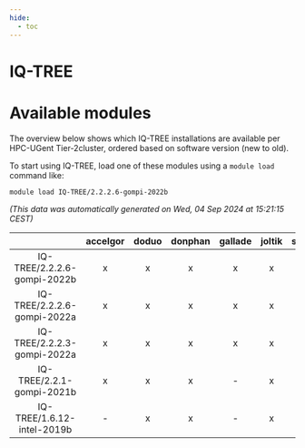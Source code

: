 ```yaml
---
hide:
  - toc
---
```


IQ-TREE
=======

# Available modules


The overview below shows which IQ-TREE installations are available per HPC-UGent Tier-2cluster, ordered based on software version (new to old).

To start using IQ-TREE, load one of these modules using a `module load` command like:

```shell
module load IQ-TREE/2.2.2.6-gompi-2022b
```

*(This data was automatically generated on Wed, 04 Sep 2024 at 15:21:15 CEST)*  

| |accelgor|doduo|donphan|gallade|joltik|shinx|skitty|
| :---: | :---: | :---: | :---: | :---: | :---: | :---: | :---: |
|IQ-TREE/2.2.2.6-gompi-2022b|x|x|x|x|x|-|x|
|IQ-TREE/2.2.2.6-gompi-2022a|x|x|x|x|x|-|x|
|IQ-TREE/2.2.2.3-gompi-2022a|x|x|x|x|x|-|x|
|IQ-TREE/2.2.1-gompi-2021b|x|x|x|-|x|-|x|
|IQ-TREE/1.6.12-intel-2019b|-|x|x|-|x|-|x|
